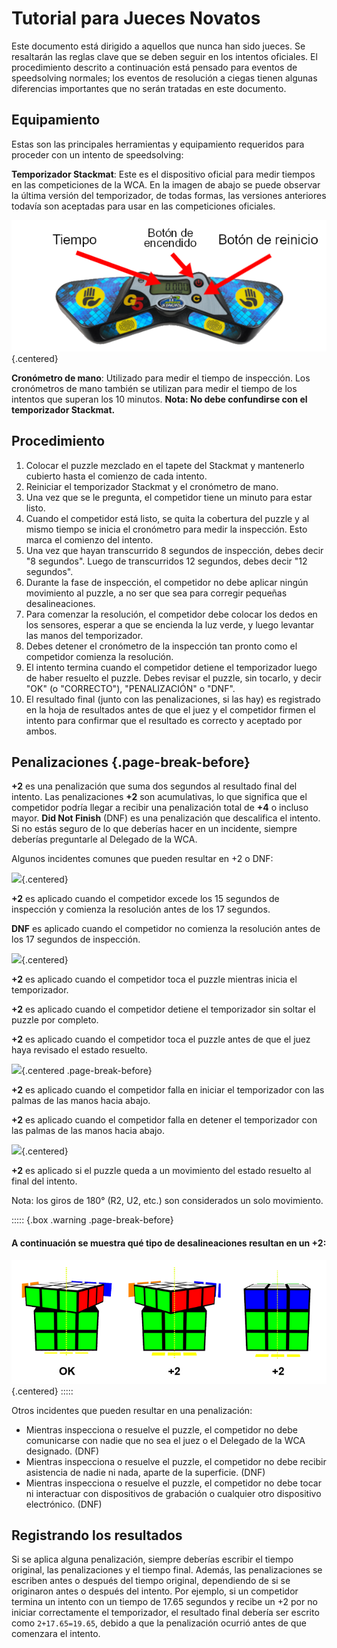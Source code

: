 # Tutorial para Jueces Novatos

Este documento está dirigido a aquellos que nunca han sido jueces. Se resaltarán las reglas clave que se deben seguir en los intentos oficiales. El procedimiento descrito a continuación está pensado para eventos de speedsolving normales; los eventos de resolución a ciegas tienen algunas diferencias importantes que no serán tratadas en este documento.

## Equipamiento

Estas son las principales herramientas y equipamiento requeridos para proceder con un intento de speedsolving:

**Temporizador Stackmat**: Este es el dispositivo oficial para medir tiempos en las competiciones de la WCA. En la imagen de abajo se puede observar la última versión del temporizador, de todas formas, las versiones anteriores todavía son aceptadas para usar en las competiciones oficiales.

![](images/timer-es.png){.centered}

**Cronómetro de mano**: Utilizado para medir el tiempo de inspección. Los cronómetros de mano también se utilizan para medir el tiempo de los intentos que superan los 10 minutos. **Nota: No debe confundirse con el temporizador Stackmat.**

## Procedimiento

1. Colocar el puzzle mezclado en el tapete del Stackmat y mantenerlo cubierto hasta el comienzo de cada intento.
2. Reiniciar el temporizador Stackmat y el cronómetro de mano.
3. Una vez que se le pregunta, el competidor tiene un minuto para estar listo.
4. Cuando el competidor está listo, se quita la cobertura del puzzle y al mismo tiempo se inicia el cronómetro para medir la inspección. Esto marca el comienzo del intento.
5. Una vez que hayan transcurrido 8 segundos de inspección, debes decir "8 segundos". Luego de transcurridos 12 segundos, debes decir "12 segundos".
6. Durante la fase de inspección, el competidor no debe aplicar ningún movimiento al puzzle, a no ser que sea para corregir pequeñas desalineaciones.
7. Para comenzar la resolución, el competidor debe colocar los dedos en los sensores, esperar a que se encienda la luz verde, y luego levantar las manos del temporizador.
8. Debes detener el cronómetro de la inspección tan pronto como el competidor comienza la resolución.
9. El intento termina cuando el competidor detiene el temporizador luego de haber resuelto el puzzle. Debes revisar el puzzle, sin tocarlo, y decir "OK" (o "CORRECTO"), "PENALIZACIÓN" o "DNF".
10. El resultado final (junto con las penalizaciones, si las hay) es registrado en la hoja de resultados antes de que el juez y el competidor firmen el intento para confirmar que el resultado es correcto y aceptado por ambos.

## Penalizaciones {.page-break-before}

**+2** es una penalización que suma dos segundos al resultado final del intento. Las penalizaciones **+2** son acumulativas, lo que significa que el competidor podría llegar a recibir una penalización total de **+4** o incluso mayor. **Did Not Finish** (DNF) es una penalización que descalifica el intento. Si no estás seguro de lo que deberías hacer en un incidente, siempre deberías preguntarle al Delegado de la WCA.

Algunos incidentes comunes que pueden resultar en +2 o DNF:

![](images/penalty1.png){.centered}

**+2** es aplicado cuando el competidor excede los 15 segundos de inspección y comienza la resolución antes de los 17 segundos.

**DNF** es aplicado cuando el competidor no comienza la resolución antes de los 17 segundos de inspección.

![](images/penalty2.png){.centered}

**+2** es aplicado cuando el competidor toca el puzzle mientras inicia el temporizador.

**+2** es aplicado cuando el competidor detiene el temporizador sin soltar el puzzle por completo.

**+2** es aplicado cuando el competidor toca el puzzle antes de que el juez haya revisado el estado resuelto.

![](images/penalty3.png){.centered .page-break-before}

**+2** es aplicado cuando el competidor falla en iniciar el temporizador con las palmas de las manos hacia abajo.

**+2** es aplicado cuando el competidor falla en detener el temporizador con las palmas de las manos hacia abajo.

![](images/penalty4.png){.centered}

**+2** es aplicado si el puzzle queda a un movimiento del estado resuelto al final del intento.

Nota: los giros de 180° (R2, U2, etc.) son considerados un solo movimiento.

::::: {.box .warning .page-break-before}

#### A continuación se muestra qué tipo de desalineaciones resultan en un +2:

![](images/misalignments.png){.centered}
:::::

Otros incidentes que pueden resultar en una penalización:

- Mientras inspecciona o resuelve el puzzle, el competidor no debe comunicarse con nadie que no sea el juez o el Delegado de la WCA designado. (DNF)
- Mientras inspecciona o resuelve el puzzle, el competidor no debe recibir asistencia de nadie ni nada, aparte de la superficie. (DNF)
- Mientras inspecciona o resuelve el puzzle, el competidor no debe tocar ni interactuar con dispositivos de grabación o cualquier otro dispositivo electrónico. (DNF)

## Registrando los resultados

Si se aplica alguna penalización, siempre deberías escribir el tiempo original, las penalizaciones y el tiempo final. Además, las penalizaciones se escriben antes o después del tiempo original, dependiendo de si se originaron antes o después del intento. Por ejemplo, si un competidor termina un intento con un tiempo de 17.65 segundos y recibe un +2 por no iniciar correctamente el temporizador, el resultado final debería ser escrito como `2+17.65=19.65`, debido a que la penalización ocurrió antes de que comenzara el intento.
